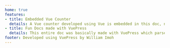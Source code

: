 ```yaml
---
home: true
features:
- title: Embedded Vue Counter
  details: A Vue counter developed using Vue is embedded in this doc, now that's the power of VuePress!
- title: Fun Docs made with VuePress
  details: This entire doc was basically made with VuePress which parsed markdown files and corresponding assets using webpack.
footer: Developed using VuePress by William Imoh
---
```

